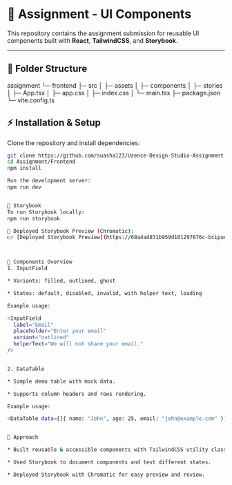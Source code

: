 # 📌 Assignment - UI Components

This repository contains the assignment submission for reusable UI components built with **React**, **TailwindCSS**, and **Storybook**.

---

## 📂 Folder Structure

assignment
└─ frontend
   ├─ src
   │  ├─ assets
   │  ├─ components
   │  ├─ stories
   │  ├─ App.tsx
   │  ├─ app.css
   │  ├─ index.css
   │  └─ main.tsx
   ├─ package.json
   └─ vite.config.ts



## ⚡ Installation & Setup

Clone the repository and install dependencies:

```bash
git clone https://github.com/suasha123/Uzence-Design-Studio-Assignment
cd Assignment/Frontend
npm install

Run the development server:
npm run dev


📖 Storybook
To run Storybook locally:
npm run storybook

🔗 Deployed Storybook Preview (Chromatic):
👉 [Deployed Storybook Preview](https://68a4ad831b959d101297676c-bcipuejtbw.chromatic.com/)



🎨 Components Overview
1. InputField

* Variants: filled, outlined, ghost

* States: default, disabled, invalid, with helper text, loading

Example usage:

<InputField 
  label="Email" 
  placeholder="Enter your email" 
  variant="outlined" 
  helperText="We will not share your email." 
/>


2. DataTable

* Simple demo table with mock data.

* Supports column headers and rows rendering.

Example usage:

<DataTable data={[{ name: "John", age: 25, email: "john@example.com" }]} />


📝 Approach

* Built reusable & accessible components with TailwindCSS utility classes.

* Used Storybook to document components and test different states.

* Deployed Storybook with Chromatic for easy preview and review.

